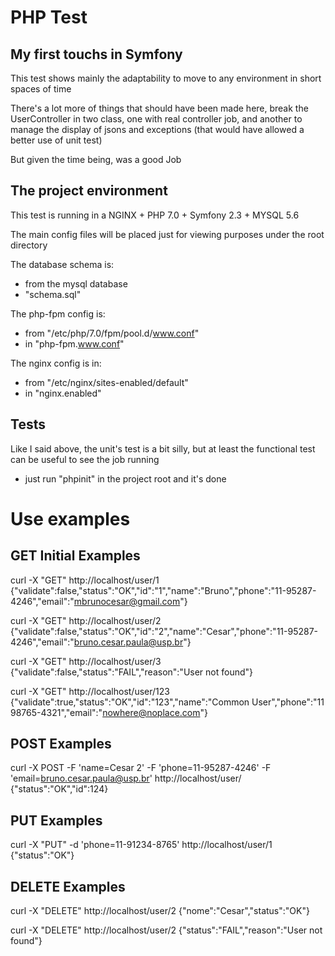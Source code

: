 # PHP Test

## My first touchs in Symfony
This test shows mainly the adaptability to move to any environment in short spaces of time

There's a lot more of things that should have been made here, break the UserController in two class, one with real controller job, and another to manage the display of jsons and exceptions (that would have allowed a better use of unit test)

But given the time being, was a good Job


## The project environment
This test is running in a NGINX + PHP 7.0 + Symfony 2.3 + MYSQL 5.6

The main config files will be placed just for viewing purposes under the root directory

The database schema is:
- from the mysql database
- "schema.sql"

The php-fpm config is:
- from "/etc/php/7.0/fpm/pool.d/www.conf"
- in "php-fpm.www.conf"

The nginx config is in:
- from "/etc/nginx/sites-enabled/default"
- in "nginx.enabled"


## Tests
Like I said above, the unit's test is a bit silly, but at least the functional test can be useful to see the job running

- just run "phpinit" in the project root and it's done


# Use examples

## GET Initial Examples

curl -X "GET" http://localhost/user/1
{"validate":false,"status":"OK","id":"1","name":"Bruno","phone":"11-95287-4246","email":"mbrunocesar@gmail.com"}

curl -X "GET" http://localhost/user/2
{"validate":false,"status":"OK","id":"2","name":"Cesar","phone":"11-95287-4246","email":"bruno.cesar.paula@usp.br"}

curl -X "GET" http://localhost/user/3
{"validate":false,"status":"FAIL","reason":"User not found"}

curl -X "GET" http://localhost/user/123
{"validate":true,"status":"OK","id":"123","name":"Common User","phone":"11 98765-4321","email":"nowhere@noplace.com"}


## POST Examples

curl -X POST -F 'name=Cesar 2' -F 'phone=11-95287-4246' -F 'email=bruno.cesar.paula@usp.br' http://localhost/user/
{"status":"OK","id":124}


## PUT Examples

curl -X "PUT" -d 'phone=11-91234-8765' http://localhost/user/1
{"status":"OK"}


## DELETE Examples

curl -X "DELETE" http://localhost/user/2
{"nome":"Cesar","status":"OK"}

curl -X "DELETE" http://localhost/user/2
{"status":"FAIL","reason":"User not found"}


